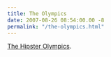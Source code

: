 ```yaml
---
title: The Olympics
date: 2007-08-26 08:54:00.00 -8
permalink: "/the-olympics.html"
---
```

[The Hipster Olympics](http://www.youtube.com/watch?v=kAO4EVMlpwM).
